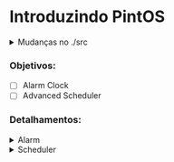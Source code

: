 # Introduzindo PintOS
<details>
<summary>Mudanças no ./src </summary>

- Para facilitar o export no src/utils depois de usar `make` usar `export PATH=$PATH:$(pwd)`, se nao quiser colocar no .bashrc/zshrc
Mas no src/threads(adicionado no src/threads/Makefile os comandos para executar o pintos mais facil. com GUI ou sem)
não precisa nem no `make check` do src/threads/build (se der algum erro oque foi modificado ta no src/tests/Make.tests:58)

- Para funcionar no Arch Linux modifiquei o src/Makefile.build:93 para ele reduzir o tamanho do loader.bin

- Adicionado logica para ir executando os testes em especifico, no caso do threads, basicamente usa `make ngui/gui TEST=<nome_do_test>`
</details>


### Objetivos:
- [ ] Alarm Clock
- [ ] Advanced Scheduler
### Detalhamentos:
<details>
    <summary>Alarm</summary>
    Reimplementar ` timer_sleep()` no `device/time.c` que ta originalmente implementado com 'busy wait',
    que fica chamando `thread_yield()` enquanto o tempo não tiver passado
    ideia:
    Adicionar a verificação ao scheduler, adicionando um campo na struct de threads para indicar o tempo que ela deve ficar parada se tiver com status de blocking
</details>
<details>
    <summary>Scheduler</summary>
    Implementar uma mlfqs, na documentação oficial ele diz para dar opção de ter o mlfqs ou o por prioridade, então deveria implementar os dois(verificar!!); Com o mlfqs as prioridades definidas pelas threads devem ser ignoradas e controladas pelo escalonador
    
   [Fila esquema](https://www.google.com/url?sa=i&url=https://medium.com/@francescofranco_39234/multilevel-feedback-queue-3ae862436a95&psig=AOvVaw0uPvTNvKvDx0bKwYGvKyn_&ust=1718223750727000&source=images&cd=vfe&opi=89978449&ved=0CBIQjRxqFwoTCLD727Sw1IYDFQAAAAAdAAAAABAI)

Segundo o apêndice que fala do scheduler basicamente temos de implementar o conceito de avg_load, thread_nice e o cpu_recent_time;
O avg_load basicamente é a carga média do sistema levando em conta a quantidade de threads em ready_list, sem incluir a thread ociosa:

```math
avg = (\frac{59}{60}) * avg + (\frac{1}{60}) * (tamanho-da-ready-list)
```
O cpu recent time basicamente é uma média móvel exponencial, específica de cada thread e que começa em 0, que serve como peso na hora de calcular a prioridade, basicamente ele vai considerar uma função exponencial em que quanto mais o tempo passa os cpu time antigos tenham pesos menores e os mais recentes os pesos maiores, todas as threads devem ter seu recent time recalculados 1 vez por segundo(timer_ticks() % TIMER_FREQ == 0) usando:
```math
CpuTime = ( \frac{2 * avg}{2 * avg + 1} * CpuTime + nice) * 100
```

O nice é específico de cada thread, tem funções para implementar e ele funcionar direito com o resto, e ele deve estar entre -20 e 20, ele vai servir para calcular a prioridade, quanto mais positivo, menor a prioridade, que vai ser calculada usando o recent_time(apenas se ele mudar) para mudar a thread de fila na mlfq, usando a formula:
```math
p = floor(PriMax - (\frac{RecentCpuTime}{4}) - (nice * 2))
```
##### Pontos Flutuantes
O kernel não suporta float nem double, então a doc recomenda usar o formato de 17.14, 17 bits para a parte inteira e 14 para a fracionária; Para transformar reais nesses tipos é só multiplicar por 2^Q, onde Q é o numero de bits separado para a parte fracionária, e truncar para int, a documentação recomenda usar isso no recent cpu time e no avg, nesse caso então vai basicamente simular operações em float usando inteiros(ver [aqui](https://www.scs.stanford.edu/23wi-cs212/pintos/pintos_7.html) como as operações podem ser feitas
</details>


